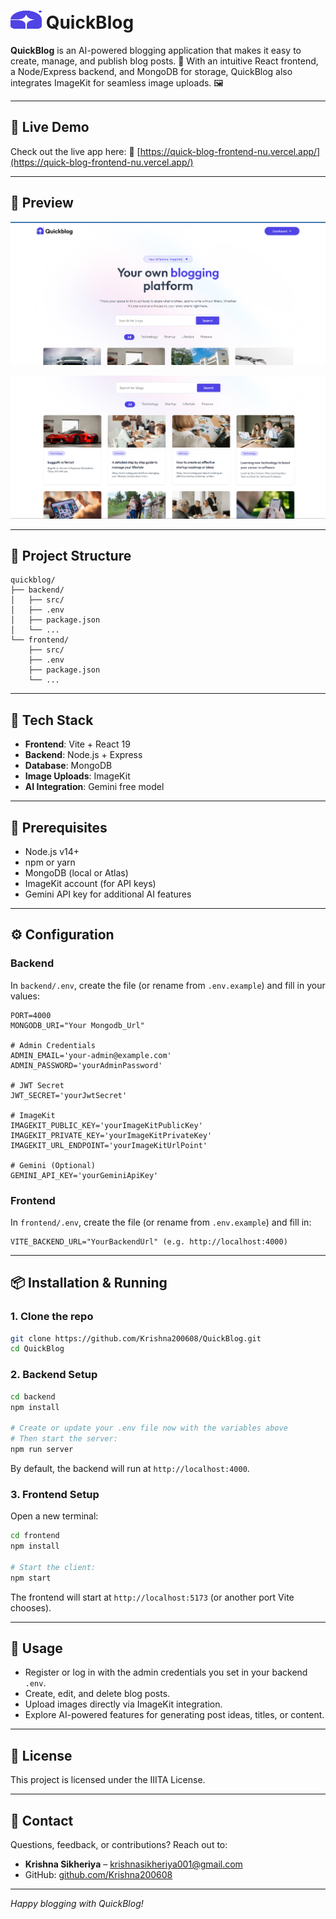 # <img src="./WebPics/favicon.svg" alt="QuickBlog Logo" width="50" height="29"> QuickBlog

**QuickBlog** is an AI-powered blogging application that makes it easy to create, manage, and publish blog posts. 🌟 With an intuitive React frontend, a Node/Express backend, and MongoDB for storage, QuickBlog also integrates ImageKit for seamless image uploads. 🖼️

---

## 🚀 Live Demo

Check out the live app here:
🔗 [https://quick-blog-frontend-nu.vercel.app/](https://quick-blog-frontend-nu.vercel.app/)

---

## 🎨 Preview

![QuickBlog Preview](./WebPics/preview1.png)

![QuickBlog Preview](./WebPics/preview2.png)

---

## 📂 Project Structure

```
quickblog/
├── backend/
│   ├── src/
│   ├── .env
│   ├── package.json
│   └── ...
└── frontend/
    ├── src/
    ├── .env
    ├── package.json
    └── ...
```

---

## 🔧 Tech Stack

* **Frontend**: Vite + React 19
* **Backend**: Node.js + Express
* **Database**: MongoDB
* **Image Uploads**: ImageKit
* **AI Integration**: Gemini free model

---

## 📝 Prerequisites

* Node.js v14+
* npm or yarn
* MongoDB (local or Atlas)
* ImageKit account (for API keys)
* Gemini API key for additional AI features

---

## ⚙️ Configuration

### Backend

In `backend/.env`, create the file (or rename from `.env.example`) and fill in your values:

```dotenv
PORT=4000
MONGODB_URI="Your Mongodb_Url"

# Admin Credentials
ADMIN_EMAIL='your-admin@example.com'
ADMIN_PASSWORD='yourAdminPassword'

# JWT Secret
JWT_SECRET='yourJwtSecret'

# ImageKit
IMAGEKIT_PUBLIC_KEY='yourImageKitPublicKey'
IMAGEKIT_PRIVATE_KEY='yourImageKitPrivateKey'
IMAGEKIT_URL_ENDPOINT='yourImageKitUrlPoint'

# Gemini (Optional)
GEMINI_API_KEY='yourGeminiApiKey'
```

### Frontend

In `frontend/.env`, create the file (or rename from `.env.example`) and fill in:

```dotenv
VITE_BACKEND_URL="YourBackendUrl" (e.g. http://localhost:4000)
```

---

## 📦 Installation & Running

### 1. Clone the repo

```bash
git clone https://github.com/Krishna200608/QuickBlog.git
cd QuickBlog
```

### 2. Backend Setup

```bash
cd backend
npm install

# Create or update your .env file now with the variables above
# Then start the server:
npm run server
```

By default, the backend will run at `http://localhost:4000`.

### 3. Frontend Setup

Open a new terminal:

```bash
cd frontend
npm install

# Start the client:
npm start
```

The frontend will start at `http://localhost:5173` (or another port Vite chooses).

---

## 🎉 Usage

* Register or log in with the admin credentials you set in your backend `.env`.
* Create, edit, and delete blog posts.
* Upload images directly via ImageKit integration.
* Explore AI-powered features for generating post ideas, titles, or content.

---

## 📝 License

This project is licensed under the IIITA License.

---

## 💬 Contact

Questions, feedback, or contributions? Reach out to:

* **Krishna Sikheriya** – [krishnasikheriya001@gmail.com](mailto:krishnasikheriya001@gmail.com)
* GitHub: [github.com/Krishna200608](https://github.com/Krishna200608)

---

*Happy blogging with QuickBlog!*

